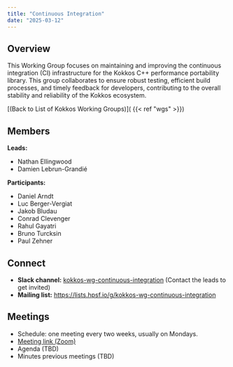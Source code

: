 ```yaml
---
title: "Continuous Integration"
date: "2025-03-12"
---
```


Overview
--------
This Working Group focuses on maintaining and improving the continuous
integration (CI) infrastructure for the Kokkos C++ performance portability
library. This group collaborates to ensure robust testing, efficient build
processes, and timely feedback for developers, contributing to the overall
stability and reliability of the Kokkos ecosystem.

[(Back to List of Kokkos Working Groups)]( {{< ref "wgs" >}})

Members
-------
**Leads:**
* Nathan Ellingwood
* Damien Lebrun-Grandié

**Participants:**
* Daniel Arndt
* Luc Berger-Vergiat
* Jakob Bludau
* Conrad Clevenger
* Rahul Gayatri
* Bruno Turcksin
* Paul Zehner

Connect
-------
* **Slack channel:** [kokkos-wg-continuous-integration](https://kokkosteam.slack.com/archives/C07JRFJ1XCN)
  (Contact the leads to get invited)
* **Mailing list:** <https://lists.hpsf.io/g/kokkos-wg-continuous-integration>

Meetings
--------
* Schedule: one meeting every two weeks, usually on Mondays.
* [Meeting link (Zoom)](https://zoom-lfx.platform.linuxfoundation.org/meeting/96720820014?password=fbe6b9eb-7833-4e88-94d2-23150acfcb0e)
* Agenda (TBD)
* Minutes previous meetings (TBD)
